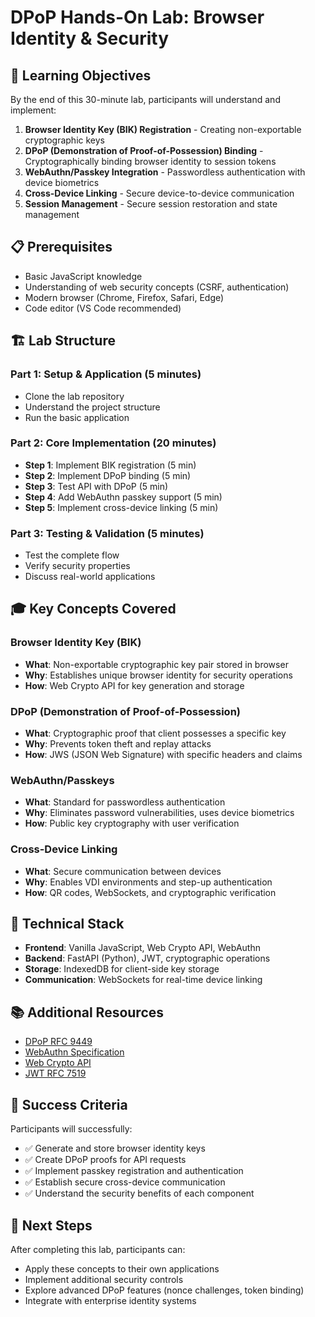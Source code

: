 # DPoP Hands-On Lab: Browser Identity & Security

## 🎯 Learning Objectives

By the end of this 30-minute lab, participants will understand and implement:

1. **Browser Identity Key (BIK) Registration** - Creating non-exportable cryptographic keys
2. **DPoP (Demonstration of Proof-of-Possession) Binding** - Cryptographically binding browser identity to session tokens
3. **WebAuthn/Passkey Integration** - Passwordless authentication with device biometrics
4. **Cross-Device Linking** - Secure device-to-device communication
5. **Session Management** - Secure session restoration and state management

## 📋 Prerequisites

- Basic JavaScript knowledge
- Understanding of web security concepts (CSRF, authentication)
- Modern browser (Chrome, Firefox, Safari, Edge)
- Code editor (VS Code recommended)

## 🏗️ Lab Structure

### Part 1: Setup & Application (5 minutes)
- Clone the lab repository
- Understand the project structure
- Run the basic application

### Part 2: Core Implementation (20 minutes)
- **Step 1**: Implement BIK registration (5 min)
- **Step 2**: Implement DPoP binding (5 min)  
- **Step 3**: Test API with DPoP (5 min)
- **Step 4**: Add WebAuthn passkey support (5 min)
- **Step 5**: Implement cross-device linking (5 min)

### Part 3: Testing & Validation (5 minutes)
- Test the complete flow
- Verify security properties
- Discuss real-world applications

## 🎓 Key Concepts Covered

### Browser Identity Key (BIK)
- **What**: Non-exportable cryptographic key pair stored in browser
- **Why**: Establishes unique browser identity for security operations
- **How**: Web Crypto API for key generation and storage

### DPoP (Demonstration of Proof-of-Possession)
- **What**: Cryptographic proof that client possesses a specific key
- **Why**: Prevents token theft and replay attacks
- **How**: JWS (JSON Web Signature) with specific headers and claims

### WebAuthn/Passkeys
- **What**: Standard for passwordless authentication
- **Why**: Eliminates password vulnerabilities, uses device biometrics
- **How**: Public key cryptography with user verification

### Cross-Device Linking
- **What**: Secure communication between devices
- **Why**: Enables VDI environments and step-up authentication
- **How**: QR codes, WebSockets, and cryptographic verification

## 🔧 Technical Stack

- **Frontend**: Vanilla JavaScript, Web Crypto API, WebAuthn
- **Backend**: FastAPI (Python), JWT, cryptographic operations
- **Storage**: IndexedDB for client-side key storage
- **Communication**: WebSockets for real-time device linking

## 📚 Additional Resources

- [DPoP RFC 9449](https://datatracker.ietf.org/doc/html/rfc9449)
- [WebAuthn Specification](https://www.w3.org/TR/webauthn/)
- [Web Crypto API](https://developer.mozilla.org/en-US/docs/Web/API/Web_Crypto_API)
- [JWT RFC 7519](https://datatracker.ietf.org/doc/html/rfc7519)

## 🎯 Success Criteria

Participants will successfully:
- ✅ Generate and store browser identity keys
- ✅ Create DPoP proofs for API requests
- ✅ Implement passkey registration and authentication
- ✅ Establish secure cross-device communication
- ✅ Understand the security benefits of each component

## 🚀 Next Steps

After completing this lab, participants can:
- Apply these concepts to their own applications
- Implement additional security controls
- Explore advanced DPoP features (nonce challenges, token binding)
- Integrate with enterprise identity systems

